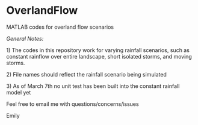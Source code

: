 # OverlandFlow
MATLAB codes for overland flow scenarios

<em>General Notes:</em>
<p>1) The codes in this repository work for varying rainfall scenarios, such as constant rainflow over entire landscape, short isolated storms, and moving storms.
<p>2) File names should reflect the rainfall scenario being simulated </p>
<p>3) As of March 7th no unit test has been built into the constant rainfall model yet </p> 

<p>Feel free to email me with questions/concerns/issues</p>
<p>Emily</p>
